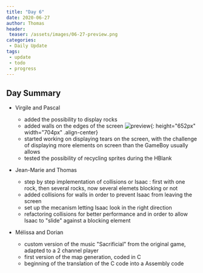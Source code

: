 ```yaml
---
title: "Day 6"
date: 2020-06-27
author: Thomas
header:
 teaser: /assets/images/06-27-preview.png
categories: 
 - Daily Update
tags:
 - update
 - todo
 - progress
---
```


## Day Summary

* Virgile and Pascal
    - added the possibility to display rocks
    - added walls on the edges of the screen
    ![preview](../../assets/images/06-27-preview.png){: height="652px" width="704px" .align-center}
    - started working on displaying tears on the screen, with the challenge of displaying more elements on screen than the GameBoy usually allows
    - tested the possibility of recycling sprites during the HBlank

* Jean-Marie and Thomas
    - step by step implementation of collisions or Isaac : first with one rock, then several rocks, now several elemets blocking or not
    - added collisions for walls in order to prevent Isaac from leaving the screen
    - set up the mecanism letting Isaac look in the right direction
    - refactoring collisions for better performance and in order to allow Isaac to "slide" against a blocking element

* Mélissa and Dorian
    - custom version of the music "Sacrificial" from the original game, adapted to a 2 channel player
    - first version of the map generation, coded in C
    - beginning of the translation of the C code into a Assembly code
